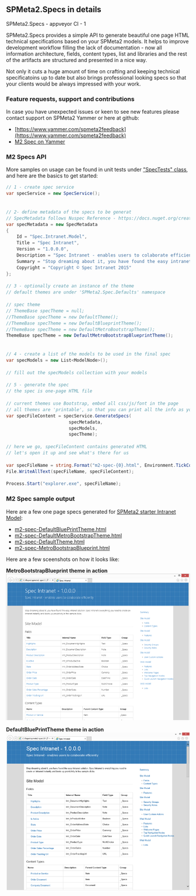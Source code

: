 ﻿---
LeftNavigationNode: true
TopNavigationNode: true
Subfolders: 
    - getting-started
Title: 'M2 Spec Home'
Category: Guides
Tile: true
TileTitle: 'SPMeta2 Spec'
TileOrder: 50
TileLink: true
TileCategory: Build and Deploy
TileLinkOrder: 10
TileDescription: 'Technical documentation made easy - build beautiful one-page specifications for SPMeta2 models.'
GitHubShowPanel: true
GitHubProjectName: spmeta2-spec
---

## SPMeta2.Specs in details

SPMeta2.Specs - appveyor CI - 1

SPMeta2.Specs provides a simple API to generate beautiful one page HTML technical specifications based on your SPMeta2 models. It helps to improve development workflow filling the lack of documentation - now all information architecture, fields, content types, list and libraries and the rest of the artifacts are structured and presented in a nice way.

Not only it cuts a huge amount of time on crafting and keeping technical specificatoins up to date but also brings professional looking specs so that your clients would be always impressed with your work.

### Feature requests, support and contributions

In case you have unexpected issues or keen to see new features please contact support on SPMeta2 Yammer or here at github:

* [https://www.yammer.com/spmeta2feedback](https://www.yammer.com/spmeta2feedback)
* [M2 Spec on Yammer](https://www.yammer.com/spmeta2feedback/#/threads/inGroup?feedId=6858117)

### M2 Specs API

More samples on usage can be found in unit tests under ["SpecTests" class](https://github.com/SubPointSolutions/spmeta2-spec/blob/dev/SPMeta2.Spec/SPMeta2.Spec.Tests/Tests/SpecTests.cs), and here are the basics to get started:

```cs
// 1 - create spec service
var specService = new SpecService();


// 2- define metadata of the specs to be generat
// SpecMetadata follows Nuspec Reference - https://docs.nuget.org/create/nuspec-reference
var specMetadata = new SpecMetadata
{
    Id = "Spec.Intranet.Model",
    Title = "Spec Intranet",
    Version = "1.0.0.0",
    Description = "Spec Intranet - enables users to colaborate efficiently",
    Summary = "Stop dreaming about it, you have found the easy intranet solution. Spec Intranet is everything you need to create an intranet instantly and boots up provictivity in few sample clicks.",
    Copyright = "Copyright © Spec Intranet 2015"
};

// 3 - optionally create an instance of the theme
// default themes are under 'SPMeta2.Spec.Defaults' namespace

// spec theme
// ThemeBase specTheme = null;
//ThemeBase specTheme = new DefaultTheme();
//ThemeBase specTheme = new DefaultBlueprintTheme();
//ThemeBase specTheme = new DefaultMetroBootstrapTheme();
ThemeBase specTheme = new DefaultMetroBootstrapBlueprintTheme();


// 4 - create a list of the models to be used in the final spec
var specModels = new List<ModelNode>();

// fill out the specModels collection with your models

// 5 - generate the spec
// the spec is one-page HTML file

// current themes use Bootstrap, embed all css/js/font in the page
// all themes are 'printable', so that you can print all the info as you need
var specFileContent = specService.GenerateSpecs(
                        specMetadata,
                        specModels,
                        specTheme);

// here we go, specFileContent contains generated HTML
// let's open it up and see what's there for us                       

var specFileName = string.Format("m2-spec-{0}.html", Environment.TickCount);
File.WriteAllText(specFileName, specFileContent);

Process.Start("explorer.exe", specFileName);
```
### M2 Spec sample output

Here are a few one page specs generated for [SPMeta2 starter Intranet Model](/SPMeta2-VS):

* [m2-spec-DefaultBluePrintTheme.html](https://github.com/SubPointSolutions/spmeta2-spec/tree/dev/SPMeta2.Spec/SPMeta2.Spec.Tests/SampleOutput)
* [m2-spec-DefaultMetroBootstrapTheme.html](https://github.com/SubPointSolutions/spmeta2-spec/tree/dev/SPMeta2.Spec/SPMeta2.Spec.Tests/SampleOutput)
* [m2-spec-DefaultTheme.html](https://github.com/SubPointSolutions/spmeta2-spec/tree/dev/SPMeta2.Spec/SPMeta2.Spec.Tests/SampleOutput)
* [m2-spec-MetroBootstrapBlueprint.html](https://github.com/SubPointSolutions/spmeta2-spec/tree/dev/SPMeta2.Spec/SPMeta2.Spec.Tests/SampleOutput)

Here are a few sceenshots on how it looks like:

**MetroBootstrapBlueprint theme in action**
<img src="_img/m2-spec-MetroBootstrapBlueprint.png">

**DefaultBluePrintTheme theme in action**
<img src="_img/m2-spec-DefaultBluePrintTheme.png">
